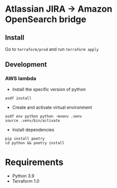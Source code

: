 # Atlassian JIRA -> Amazon OpenSearch bridge

## Install

Go to `terraform/prod` and run `terraform apply`

## Development

### AWS lambda

* Install the specific version of python

```
asdf install
```

* Create and activate virtual environment

```
asdf env python python -mvenv .venv
source .venv/bin/activate
```

* Install dependencies

```
pip install poetry
cd python && poetry install
```

# Requirements

* Python 3.9
* Terraform 1.0
